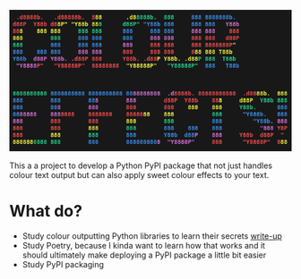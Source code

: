 ![promo image](./README_IMGS/promo_img.png)

This a a project to develop a Python PyPI package that not just handles colour text output but can also apply sweet colour effects to your text.

# What do?
* Study colour outputting Python libraries to learn their secrets [write-up](./Notes/colour_output.md)
* Study Poetry, because I kinda want to learn how that works and it should ultimately make deploying a PyPI package a little bit easier
* Study PyPI packaging